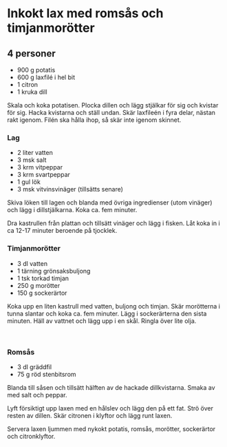 Inkokt lax med romsås och timjanmorötter
========================================

4 personer
----------

-	900 g potatis
-	600 g laxfilé i hel bit
-	1 citron
-	1 kruka dill

Skala och koka potatisen. Plocka dillen och lägg stjälkar för sig och kvistar
för sig. Hacka kvistarna och ställ undan. Skär laxfileén i fyra delar,
nästan rakt igenom. Filén ska hålla ihop, så skär inte igenom skinnet.

### Lag

-	2 liter vatten
-	3 msk salt
-	3 krm vitpeppar
-	3 krm svartpeppar
-	1 gul lök
-	3 msk vitvinsvinäger (tillsätts senare)

Skiva löken till lagen och blanda med övriga ingredienser (utom vinäger) och
lägg i dillstjälkarna. Koka ca. fem minuter.

Dra kastrullen från plattan och tillsätt vinäger och lägg i fisken. Låt
koka in i ca 12-17 minuter beroende på tjocklek.

### Timjanmorötter

-	3 dl vatten
-	1 tärning grönsaksbuljong
-	1 tsk torkad timjan
-	250 g morötter
-	150 g sockerärtor

Koka upp en liten kastrull med vatten, buljong och timjan. Skär morötterna i
tunna slantar och koka ca. fem minuter. Lägg i sockerärterna den sista
minuten. Häll av vattnet och lägg upp i en skål. Ringla över lite olja.

<br>

### Romsås

-	3 dl gräddfil
-	75 g röd stenbitsrom

Blanda till såsen och tillsätt hälften av de hackade dillkvistarna. Smaka av
med salt och peppar.

Lyft försiktigt upp laxen med en hålslev och lägg den på ett fat. Strö
över resten av dillen. Skär citronen i klyftor och lägg runt laxen.

Servera laxen ljummen med nykokt potatis, romsås, morötter, sockerärtor och
citronklyftor.
